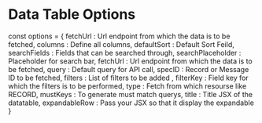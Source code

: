 # Data Table Options

const options = {
    fetchUrl : Url endpoint from which the data is to be fetched,
    columns : Define all columns,
    defaultSort : Default Sort Feild,
    searchFields : Fields that can be searched through,
    searchPlaceholder : Placeholder for search bar,
    fetchUrl : Url endpoint from which the data is to be fetched,
    query : Default query for API call,
    specID : Record or Message ID to be fetched,
    filters : List of filters to be added ,
    filterKey : Field key for which the filters is to be performed,
    type : Fetch from which resourse like RECORD,
    mustKeys : To generate must match querys,
    title : Title JSX of the datatable,
    expandableRow : Pass your JSX so that it display the expandable
}